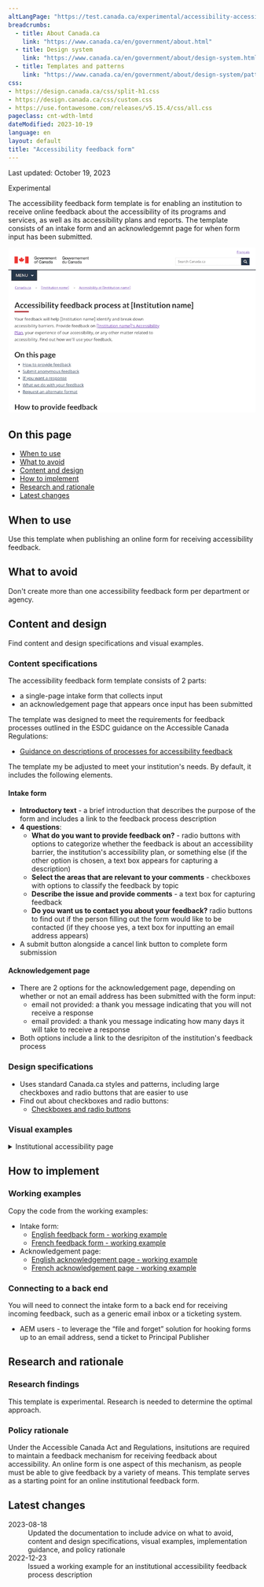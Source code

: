```yaml
---
altLangPage: "https://test.canada.ca/experimental/accessibility-accessibilite/plans-ministeriels.html"
breadcrumbs:
  - title: About Canada.ca
    link: "https://www.canada.ca/en/government/about.html"
  - title: Design system
    link: "https://www.canada.ca/en/government/about/design-system.html"
  - title: Templates and patterns
    link: "https://www.canada.ca/en/government/about/design-system/pattern-library.html"
css:
- https://design.canada.ca/css/split-h1.css
- https://design.canada.ca/css/custom.css
- https://use.fontawesome.com/releases/v5.15.4/css/all.css
pageclass: cnt-wdth-lmtd
dateModified: 2023-10-19
language: en
layout: default
title: "Accessibility feedback form"
---
```


<p class="small">Last updated: October 19, 2023</p>

<p><span class="label label-warning">Experimental</span></p>

The accessibility feedback form template is for enabling an institution to receive online feedback about the accessibility of its programs and services, as well as its accessibility plans and reports. The template consists of an intake form and an acknowledgemnt page for when form input has been submitted.

<img src="./images/feedback-process-en.png" class="pattern-demo img-responsive" alt="Screen capture of the template for an institution's accessibility feedback process description"> 


## On this page

*   [When to use](#when-to-use)
*   [What to avoid](#what-to-avoid)
*   [Content and design](#content-and-design)
*   [How to implement](#how)
*   [Research and rationale](#research)
*   [Latest changes](#latest)



## When to use

Use this template when publishing an online form for receiving accessibility feedback.



## What to avoid

Don't create more than one accessibility feedback form per department or agency.



## Content and design

Find content and design specifications and visual examples.


### Content specifications

The accessibility feedback form template consists of 2 parts:

* a single-page intake form that collects input
* an acknowledgement page that appears once input has been submitted

The template was designed to meet the requirements for feedback processes outlined in the ESDC guidance on the Accessible Canada Regulations: 

*  [Guidance on descriptions of processes for accessibility feedback](https://www.canada.ca/en/employment-social-development/programs/accessible-canada-regulations-guidance/feedback-process.html)

The template my be adjusted to meet your institution's needs. By default, it includes the following elements.

#### Intake form

*   **Introductory text** - a brief introduction that describes the purpose of the form and includes a link to the feedback process description
*   **4 questions**:
    *   **What do you want to provide feedback on?** - radio buttons with options to categorize whether the feedback is about an accessibility barrier, the institution's accessibility plan, or something else (if the other option is chosen, a text box appears for capturing a description)
    *   **Select the areas that are relevant to your comments** - checkboxes with options to classify the feedback by topic
    *   **Describe the issue and provide comments** - a text box for capturing feedback
    *   **Do you want us to contact you about your feedback?** radio buttons to find out if the person filling out the form would like to be contacted (if they choose yes, a text box for inputting an email address appears)
*  A submit button alongside a cancel link button to complete form submission

#### Acknowledgement page

* There are 2 options for the acknowledgement page, depending on whether or not an email address has been submitted with the form input:
    *  email not provided: a thank you message indicating that you will not receive a response
    *  email provided: a thank you message indicating how many days it will take to receive a response
*  Both options include a link to the desripiton of the institution's feedback process



### Design specifications

* Uses standard Canada.ca styles and patterns, including large checkboxes and radio buttons that are easier to use
* Find out about checkboxes and radio buttons:
  *  [Checkboxes and radio buttons](https://design.canada.ca/common-design-patterns/checkboxes-radio-buttons.html) 


### Visual examples

<div class="row">
   <div class="col-md-8">
      <details>
         <summary class="bg-info">Institutional accessibility page</summary>
         <figure>
            <img src="./images/feedback-process-en.png">
            <figcaption>
               <details>
                  <summary>Detailed description</summary>
                  <p>Screenshot of a template for an institution's feedback form. Under the title 'Provide accessibility feedback to [Instiution name], you can find an example form for giving feedback on accessibility.</p>
               </details>
            </figcaption>
         </figure>
      </details>
   </div>
</div>


## How to implement


### Working examples

Copy the code from the working examples:

* Intake form:
    * [English feedback form - working example](feedback-form-example.html)
    * [French feedback form - working example](#)
* Acknowledgement page:
    * [English acknowledgement page - working example](feedback-form-acknowledgement-example.html)
    * [French acknowledgement page - working example](#)

### Connecting to a back end

You will need to connect the intake form to a back end for receiving incoming feedback, such as a generic email inbox or a ticketing system. 

* AEM users - to leverage the “file and forget” solution for hooking forms up to an email address, send a ticket to Principal Publisher 



## Research and rationale


### Research findings

This template is experimental. Research is needed to determine the optimal approach.


### Policy rationale

Under the Accessible Canada Act and Regulations, insitutions are required to maintain a feedback mechanism for receiving feedback about accessibility. An online form is one aspect of this mechanism, as people must be able to give feedback by a variety of means. This template serves as a starting point for an online institutional feedback form. 



## Latest changes

<dl>
   <dt>
      <time>2023-08-18</time>
   </dt>
   <dd>Updated the documentation to include advice on what to avoid, content and design specifications, visual examples, implementation guidance, and policy rationale</dd>
   <dt>
      <time>2022-12-23</time>
   </dt>
   <dd>Issued a working example for an institutional accessibility feedback process description</dd>
</dl>

